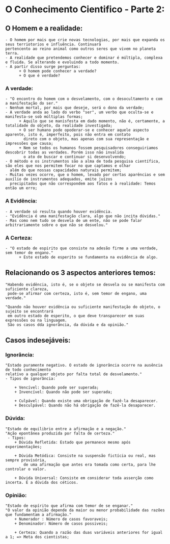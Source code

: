 # O Conhecimento Cientifico - Parte 2:

## O Homem e a realidade:
    - O homem por mais que crie novas tecnologias, por mais que expanda os seus terriotorios e influência. Continuará 
    pertencento ao reino animal como outros seres que vivem no planeta terra.
    - A realidade que pretendemos conhecer e dominar é múltipla, complexa e fluida. Se alterando e evoluindo a todo momento.
    - A partir disso surge perguntas:
          + O homem pode conhecer a verdade?
          + O que é verdade?
          
### A verdade:
    - "O encontro do homem com o desvelamento, com o desocultamento e com a manifestação do ser."
    - Nenhum mortal, por mais que deseje, será o dono da verdade;
    - A verdade anda ao lado do verbo "ser", um verbo que oculta-se e manifesta-se sob múltiplas formas;
          + Aquilo que se manisfesta em dado momento, não é, certamente, a totalidade do objeto, da realidade investigada;
          + O ser humano pode opoderar-se e conhecer aquele aspecto aparente, isto é, imperfeito, pois não entra em contato 
            direto com o objeto, mas apenas com sua representação e impressões que causa;
          + Nem se todos os humanos fossem pesquisadores conseguiriamos descobrir todas as verdades. Porém isso não invalida 
            o ato de buscar e continuar si desenvolvendo;
    - O método e os instrumentos são a alma de toda pesquisa científica, são eles que nos permitem focar no que captamos e olhar 
      além do que nossas capacidades naturais permitem;
    - Muitas vezes ocorre, que o homem, levado por certas aparências e sem auxílio de instrumentos adequados, emite juízos 
      precipitados que não correspondem aos fatos e à realidade: Temos então um erro;
          
 ### A Evidência:      
    - A verdade só resulta quando houver evidência.
    - "Evidência é uma manifestação clara, algo que não incita dúvidas."
    - Mas como nem tudo se desvela de um ente, não se pode falar arbitrariamente sobre o que não se desvelou."
    
    
 ### A Certeza:
    - "O estado de espirito que consiste na adesão firme a uma verdade, sem temor de engano."
          + Este estado de esperito se fundamenta na evidência de algo.
 
 ## Relacionando os 3 aspectos anteriores temos:
    "Habendo evidência, isto é, se o objeto se desvela ou se manifesta com suficiente clareza, 
     pode-se afirmar com certeza, isto é, sem temor de engano, uma verdade."
     
    "Quando não houver evidência ou suficiente manifestação do objeto, o sujeito se encontrará 
     em outro estado de esperito, o que deve transparecer em suas expressões ou na linguagem.
     São os casos dda ignorância, da dúvida e da opinião."
 
 ## Casos indesejáveis: 
 
 
 ### Ignorância:
    "Estado puramente negativo. O estado de ignorância ocorre na ausência de todo conhecimento
    relativo a qualquer objeto por falta total de desvelamento."
    - Tipos de ignorância:
    
        + Vencível: Quando pode ser superada;
        + Invencível: Quando não pode ser superada;
        
        + Culpável: Quando existe uma obrigação de fazê-la desaparecer.
        + Desculpável: Quando não há obrigação de fazê-la desaparecer.
        
 ### Dúvida:
    "Estado de equilibrio entre a afirmação e a negação."
    "Ação epontânea produzida por falta de certeza."
     - Tipos:
        + Dúvida Refletida: Estado que permanece mesmo após experimentações;
        
        + Dúvida Metódica: Consiste na suspensão fictícia ou real, mas sempre provisória, 
            de uma afirmação que antes era tomada como certa, para lhe controlar o valor.
            
        + Dúvida Universal: Consiste em considerar toda asserção como incerta. É a dúvida dos céticos.
        
 ### Opinião:
    "Estado de espírito que afirma com temor de se enganar."
    "O valor da opinião depende da maior ou menor probabilidade das razões que fundamentam a afirmação."
        + Numerador : Número de casos favoraveis;
        + Denominador: Número de casos possiveis;
        
        + Certeza: Quando a razão das duas variáveis anteriores for igual a 1; => Meta dos cientistas;
